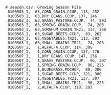     # season.csv: Growing Season File 
     0100503_I,  63,CORN_GRAIN.CCUP, 113, 252
     0100503_I,  63,DRY_BEANS.CCUP, 137, 246
     0100503_I,  63,GRASS_PASTURE.CCUP,  74, 293
     0100503_I,  63,SPRING_GRAIN.CCUP,  74, 203
     0100503_I,  63,SORGHUM_GRAIN.TR21, 137, 266
     0100503_I,  63,SUGAR_BEETS.CCUP,  83, 262
     0100503_I,  63,VEGETABLES.TR21, 113, 293
     0100503_I,  63,SMALL_GRAINS.TR21,  74, 203
     0100507_I,   1,ALFALFA.CCUP, 114, 306
     0100507_I,   1,CORN_GRAIN.CCUP, 137, 276
     0100507_I,   1,DRY_BEANS.CCUP, 147, 256
     0100507_I,   1,GRASS_PASTURE.CCUP,  96, 307
     0100507_I,   1,SPRING_GRAIN.CCUP,  96, 225
     0100507_I,   1,BLUEGRASS.POCHOP,  80, 306
     0100507_I,   1,SUGAR_BEETS.CCUP, 121, 300
     0100507_I,   1,VEGETABLES.TR21, 137, 307
     0100507_I,   1,SMALL_GRAINS.TR21,  96, 225
     0100507_I,   2,ALFALFA.CCUP, 118, 293